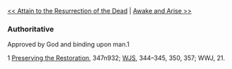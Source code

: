 [<< Attain to the Resurrection of the Dead](Attain%20to%20the%20Resurrection%20of%20the%20Dead)  |  [Awake and Arise >>](Awake%20and%20Arise)

### Authoritative
Approved by God and binding upon man.1



1
[Preserving the Restoration](#), 347n932; [WJS](#), 344–345, 350, 357; WWJ, 21.